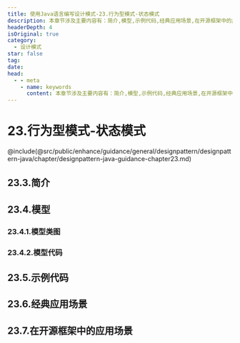 ```yaml
---
title: 使用Java语言编写设计模式-23.行为型模式-状态模式
description: 本章节涉及主要内容有：简介,模型,示例代码,经典应用场景,在开源框架中的应用场景,具体每个小节中包含的内容可使通过下面的章节内容大纲进行查看,所有代码均经过严格测试，可直接复制运行即可。
headerDepth: 4
isOriginal: true
category:
  - 设计模式
star: false
tag:
date: 
head:
  - - meta
    - name: keywords
      content: 本章节涉及主要内容有：简介,模型,示例代码,经典应用场景,在开源框架中的应用场景,具体每个小节中包含的内容可使通过下面的章节内容大纲进行查看,所有代码均经过严格测试，可直接复制运行即可。
---
```


# 23.行为型模式-状态模式
@include(@src/public/enhance/guidance/general/designpattern/designpattern-java/chapter/designpattern-java-guidance-chapter23.md)
## 23.3.简介
## 23.4.模型
### 23.4.1.模型类图
### 23.4.2.模型代码
## 23.5.示例代码
## 23.6.经典应用场景
## 23.7.在开源框架中的应用场景

<ScrollIntoPageView/>
<HideSideBar/>
